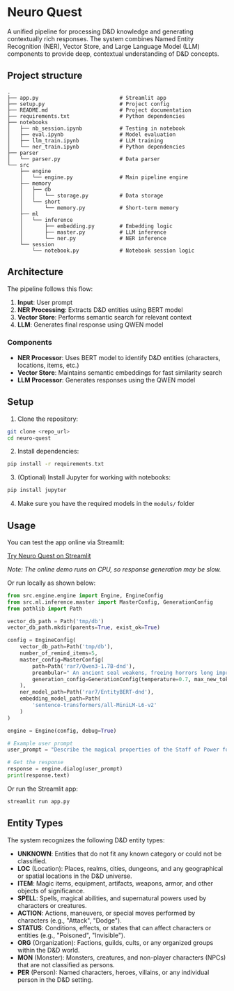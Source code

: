 # Neuro Quest

A unified pipeline for processing D&D knowledge and generating contextually rich responses. The system combines Named Entity Recognition (NER), Vector Store, and Large Language Model (LLM) components to provide deep, contextual understanding of D&D concepts.

## Project structure
```
.
├── app.py                          # Streamlit app 
├── setup.py                        # Project config
├── README.md                       # Project documentation
├── requirements.txt                # Python dependencies            
├── notebooks                       
│   ├── nb_session.ipynb            # Testing in notebook
│   ├── eval.ipynb                  # Model evaluation
│   ├── llm_train.ipynb             # LLM training
│   └── ner_train.ipynb             # Python dependencies            
├── parser                       
│   └── parser.py                   # Data parser
└── src                             
    ├── engine
    │   └── engine.py               # Main pipeline engine
    ├── memory
    │   ├── db
    │   │   └── storage.py          # Data storage
    │   └── short
    │       └── memory.py           # Short-term memory
    ├── ml
    │   └── inference
    │       ├── embedding.py        # Embedding logic
    │       ├── master.py           # LLM inference
    │       └── ner.py              # NER inference
    └── session
        └── notebook.py             # Notebook session logic
```

## Architecture

The pipeline follows this flow:

1. **Input**: User prompt
2. **NER Processing**: Extracts D&D entities using BERT model
4. **Vector Store**: Performs semantic search for relevant context
5. **LLM**: Generates final response using QWEN model

### Components

- **NER Processor**: Uses BERT model to identify D&D entities (characters, locations, items, etc.)
- **Vector Store**: Maintains semantic embeddings for fast similarity search
- **LLM Processor**: Generates responses using the QWEN model

## Setup

1. Clone the repository:
```bash
git clone <repo_url>
cd neuro-quest
```
2. Install dependencies:
```bash
pip install -r requirements.txt
```
3. (Optional) Install Jupyter for working with notebooks:
```bash
pip install jupyter
```
4. Make sure you have the required models in the `models/` folder


## Usage

You can test the app online via Streamlit:

[Try Neuro Quest on Streamlit](https://neuro-quest.streamlit.app/)

_Note: The online demo runs on CPU, so response generation may be slow._

Or run locally as shown below:

```python
from src.engine.engine import Engine, EngineConfig
from src.ml.inference.master import MasterConfig, GenerationConfig
from pathlib import Path

vector_db_path = Path('tmp/db')
vector_db_path.mkdir(parents=True, exist_ok=True)

config = EngineConfig(
    vector_db_path=Path('tmp/db'),
    number_of_remind_items=5,
    master_config=MasterConfig(
        path=Path('rar7/Qwen3-1.7B-dnd'),
        preambular=" An ancient seal weakens, freeing horrors long imprisoned. The realm trembles, its hope fading with the dying light. You must journey where others fear to tread before the final dusk falls.",
        generation_config=GenerationConfig(temperature=0.7, max_new_tokens=128),
    ),
    ner_model_path=Path('rar7/EntityBERT-dnd'),
    embedding_model_path=Path(
        'sentence-transformers/all-MiniLM-L6-v2'
    )
)

engine = Engine(config, debug=True) 

# Example user prompt
user_prompt = "Describe the magical properties of the Staff of Power found in Waterdeep."

# Get the response
response = engine.dialog(user_prompt)
print(response.text)
```

Or run the Streamlit app:
```bash
streamlit run app.py
```


## Entity Types

The system recognizes the following D&D entity types:

- **UNKNOWN**: Entities that do not fit any known category or could not be classified.
- **LOC** (Location): Places, realms, cities, dungeons, and any geographical or spatial locations in the D&D universe.
- **ITEM**: Magic items, equipment, artifacts, weapons, armor, and other objects of significance.
- **SPELL**: Spells, magical abilities, and supernatural powers used by characters or creatures.
- **ACTION**: Actions, maneuvers, or special moves performed by characters (e.g., "Attack", "Dodge").
- **STATUS**: Conditions, effects, or states that can affect characters or entities (e.g., "Poisoned", "Invisible").
- **ORG** (Organization): Factions, guilds, cults, or any organized groups within the D&D world.
- **MON** (Monster): Monsters, creatures, and non-player characters (NPCs) that are not classified as persons.
- **PER** (Person): Named characters, heroes, villains, or any individual person in the D&D setting.
